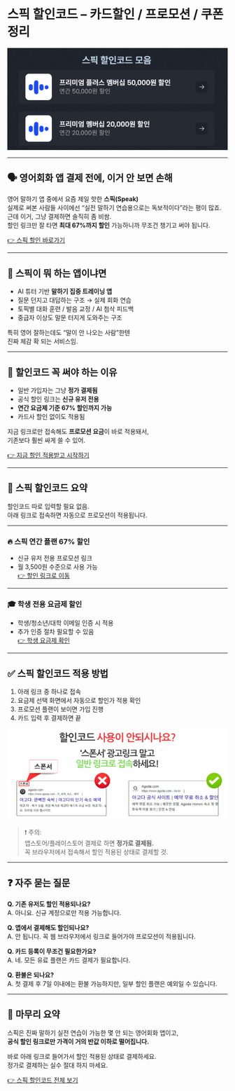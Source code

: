 # 스픽 할인코드 – 카드할인 / 프로모션 / 쿠폰 정리

[![스픽 할인 배너](https://github.com/promocode-hub/speak-promocode/blob/main/image.png?raw=true)](https://app.usespeak.com/kr-ko/sale/kr-affiliate/?ref=coudal)

---

## 🗣️ 영어회화 앱 결제 전에, 이거 안 보면 손해

영어 말하기 앱 중에서 요즘 제일 핫한 **스픽(Speak)**  
실제로 써본 사람들 사이에선 “실전 말하기 연습용으로는 독보적이다”라는 평이 많죠.  
근데 이거, 그냥 결제하면 솔직히 좀 비쌈.  
할인 링크만 잘 타면 **최대 67%까지 할인** 가능하니까 무조건 챙기고 써야 됩니다.

[👉 스픽 할인 바로가기](https://app.usespeak.com/kr-ko/sale/kr-affiliate/?ref=coudal)

---

## 📱 스픽이 뭐 하는 앱이냐면

- AI 튜터 기반 **말하기 집중 트레이닝 앱**  
- 질문 던지고 대답하는 구조 → 실제 회화 연습  
- 토픽별 대화 훈련 / 발음 교정 / AI 첨삭 피드백  
- 중급자 이상도 말문 터지게 도와주는 구조

특히 영어 잘하는데도 “말이 안 나오는 사람”한텐  
진짜 체감 확 되는 서비스임.

---

## 💸 할인코드 꼭 써야 하는 이유

- 일반 가입자는 그냥 **정가 결제됨**
- 공식 할인 링크는 **신규 유저 전용**
- **연간 요금제 기준 67% 할인까지 가능**
- 카드사 할인 없이도 적용됨

지금 링크로만 접속해도 **프로모션 요금**이 바로 적용돼서,  
기존보다 훨씬 싸게 쓸 수 있어.

[👉 지금 할인 적용받고 시작하기](https://app.usespeak.com/kr-ko/sale/kr-affiliate/?ref=coudal)

---

## 🧾 스픽 할인코드 요약

할인코드 따로 입력할 필요 없음.  
아래 링크로 접속하면 자동으로 프로모션이 적용됩니다.

---

### 🔥 스픽 연간 플랜 67% 할인
- 신규 유저 전용 프로모션 링크  
- 월 3,500원 수준으로 사용 가능  
[👉 할인 링크로 이동](https://app.usespeak.com/kr-ko/sale/kr-affiliate/?ref=coudal)

---

### 🎓 학생 전용 요금제 할인
- 학생/청소년/대학 이메일 인증 시 적용  
- 추가 인증 절차 필요할 수 있음  
[👉 학생 요금제 확인](https://app.usespeak.com/kr-ko/sale/kr-affiliate/?ref=coudal)

---

## ✅ 스픽 할인코드 적용 방법

1. 아래 링크 중 하나로 접속  
2. 요금제 선택 화면에서 자동으로 할인가 적용 확인  
3. 프로모션 플랜이 보이면 가입 진행  
4. 카드 입력 후 결제하면 끝

[![사용방법 안내](https://github.com/promocode-hub/klook-promocode/blob/main/guide-banner.png?raw=true)](https://app.usespeak.com/kr-ko/sale/kr-affiliate/?ref=coudal)

> ❗ 주의:  
> 앱스토어/플레이스토어 결제로 하면 **정가로 결제됨.**  
> 꼭 브라우저에서 접속해서 할인 적용된 상태로 결제할 것.

---

## ❓ 자주 묻는 질문

**Q. 기존 유저도 할인 적용되나요?**  
A. 아니요. 신규 계정으로만 적용 가능합니다.

**Q. 앱에서 결제해도 할인되나요?**  
A. 안 됩니다. 꼭 웹 브라우저에서 링크로 들어가야 프로모션이 적용됩니다.

**Q. 카드 등록이 무조건 필요한가요?**  
A. 네. 모든 유료 플랜은 카드 결제가 필요합니다.

**Q. 환불은 되나요?**  
A. 첫 결제 후 7일 이내에는 환불 가능하지만, 일부 할인 플랜은 예외일 수 있습니다.

---

## 🧾 마무리 요약

스픽은 진짜 말하기 실전 연습이 가능한 몇 안 되는 영어회화 앱이고,  
**공식 할인 링크로만 가격이 거의 반값 이하로 떨어집니다.**

바로 아래 링크로 들어가서 할인 적용된 상태로 결제하세요.  
정가로 결제하는 실수 절대 하지 마세요.

[👉 스픽 할인코드 전체 보기](https://app.usespeak.com/kr-ko/sale/kr-affiliate/?ref=coudal)
